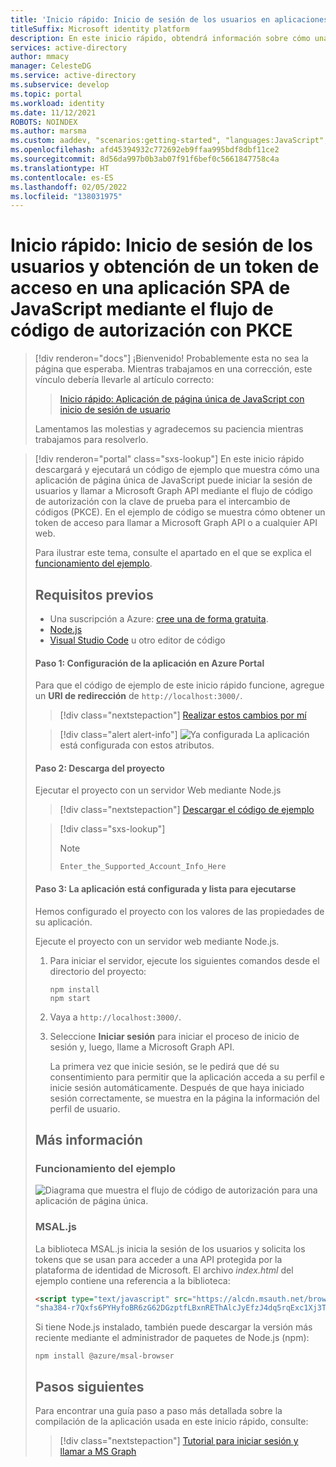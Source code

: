 ```yaml
---
title: 'Inicio rápido: Inicio de sesión de los usuarios en aplicaciones de página única (SPA) de JavaScript con código de autorización | Azure'
titleSuffix: Microsoft identity platform
description: En este inicio rápido, obtendrá información sobre cómo una aplicación de página única (SPA) de JavaScript puede iniciar la sesión de usuarios para cuentas personales, profesionales y educativas mediante el flujo de código de autorización.
services: active-directory
author: mmacy
manager: CelesteDG
ms.service: active-directory
ms.subservice: develop
ms.topic: portal
ms.workload: identity
ms.date: 11/12/2021
ROBOTS: NOINDEX
ms.author: marsma
ms.custom: aaddev, "scenarios:getting-started", "languages:JavaScript", devx-track-js, mode-other
ms.openlocfilehash: afd45394932c772692eb9ffaa995bdf8dbf11ce2
ms.sourcegitcommit: 8d56da997b0b3ab07f91f6bef0c5661847758c4a
ms.translationtype: HT
ms.contentlocale: es-ES
ms.lasthandoff: 02/05/2022
ms.locfileid: "138031975"
---
```

# <a name="quickstart-sign-in-users-and-get-an-access-token-in-a-javascript-spa-using-the-auth-code-flow-with-pkce"></a>Inicio rápido: Inicio de sesión de los usuarios y obtención de un token de acceso en una aplicación SPA de JavaScript mediante el flujo de código de autorización con PKCE

> [!div renderon="docs"]
> ¡Bienvenido! Probablemente esta no sea la página que esperaba. Mientras trabajamos en una corrección, este vínculo debería llevarle al artículo correcto:
>
> > [Inicio rápido: Aplicación de página única de JavaScript con inicio de sesión de usuario](single-page-app-quickstart.md?pivots=devlang-javascript)
> 
> Lamentamos las molestias y agradecemos su paciencia mientras trabajamos para resolverlo.

> [!div renderon="portal" class="sxs-lookup"]
> En este inicio rápido descargará y ejecutará un código de ejemplo que muestra cómo una aplicación de página única de JavaScript puede iniciar la sesión de usuarios y llamar a Microsoft Graph API mediante el flujo de código de autorización con la clave de prueba para el intercambio de códigos (PKCE). En el ejemplo de código se muestra cómo obtener un token de acceso para llamar a Microsoft Graph API o a cualquier API web.
> 
> Para ilustrar este tema, consulte el apartado en el que se explica el [funcionamiento del ejemplo](#how-the-sample-works).
> 
> ## <a name="prerequisites"></a>Requisitos previos
> 
> * Una suscripción a Azure: [cree una de forma gratuita](https://azure.microsoft.com/free/?WT.mc_id=A261C142F).
> * [Node.js](https://nodejs.org/en/download/)
> * [Visual Studio Code](https://code.visualstudio.com/download) u otro editor de código
> 
> 
> #### <a name="step-1-configure-your-application-in-the-azure-portal"></a>Paso 1: Configuración de la aplicación en Azure Portal
> Para que el código de ejemplo de este inicio rápido funcione, agregue un **URI de redirección** de `http://localhost:3000/`.
> > [!div class="nextstepaction"]
> > [Realizar estos cambios por mí]()
> 
> > [!div class="alert alert-info"]
> > ![Ya configurada](media/quickstart-v2-javascript/green-check.png) La aplicación está configurada con estos atributos.
> 
> #### <a name="step-2-download-the-project"></a>Paso 2: Descarga del proyecto
> 
> Ejecutar el proyecto con un servidor Web mediante Node.js
> 
> > [!div class="nextstepaction"]
> > [Descargar el código de ejemplo](https://github.com/Azure-Samples/ms-identity-javascript-v2/archive/master.zip)
> 
> > [!div class="sxs-lookup"]
> > > [!NOTE]
> > > `Enter_the_Supported_Account_Info_Here`
> 
> #### <a name="step-3-your-app-is-configured-and-ready-to-run"></a>Paso 3: La aplicación está configurada y lista para ejecutarse
> 
> Hemos configurado el proyecto con los valores de las propiedades de su aplicación.
> 
> Ejecute el proyecto con un servidor web mediante Node.js.
> 
> 1. Para iniciar el servidor, ejecute los siguientes comandos desde el directorio del proyecto:
> 
>     ```console
>     npm install
>     npm start
>     ```
> 
> 1. Vaya a `http://localhost:3000/`.
> 
> 1. Seleccione **Iniciar sesión** para iniciar el proceso de inicio de sesión y, luego, llame a Microsoft Graph API.
> 
>     La primera vez que inicie sesión, se le pedirá que dé su consentimiento para permitir que la aplicación acceda a su perfil e inicie sesión automáticamente. Después de que haya iniciado sesión correctamente, se muestra en la página la información del perfil de usuario.
> 
> ## <a name="more-information"></a>Más información
> 
> ### <a name="how-the-sample-works"></a>Funcionamiento del ejemplo
> 
> ![Diagrama que muestra el flujo de código de autorización para una aplicación de página única.](media/quickstart-v2-javascript-auth-code/diagram-01-auth-code-flow.png)
> 
> ### <a name="msaljs"></a>MSAL.js
> 
> La biblioteca MSAL.js inicia la sesión de los usuarios y solicita los tokens que se usan para acceder a una API protegida por la plataforma de identidad de Microsoft. El archivo *index.html* del ejemplo contiene una referencia a la biblioteca:
> 
> ```html
> <script type="text/javascript" src="https://alcdn.msauth.net/browser/2.0.0-beta.0/js/msal-browser.js" integrity=
> "sha384-r7Qxfs6PYHyfoBR6zG62DGzptfLBxnREThAlcJyEfzJ4dq5rqExc1Xj3TPFE/9TH" crossorigin="anonymous"></script>
> ```
> 
> Si tiene Node.js instalado, también puede descargar la versión más reciente mediante el administrador de paquetes de Node.js (npm):
> 
> ```console
> npm install @azure/msal-browser
> ```
> 
> ## <a name="next-steps"></a>Pasos siguientes
> 
> Para encontrar una guía paso a paso más detallada sobre la compilación de la aplicación usada en este inicio rápido, consulte:
> 
> > [!div class="nextstepaction"]
> > [Tutorial para iniciar sesión y llamar a MS Graph](./tutorial-v2-javascript-auth-code.md)
